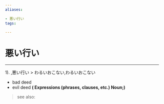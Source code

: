 ```yaml
---
aliases:
    
- 悪い行い
tags:
    
---
```


# 悪い行い
---
1).
,悪い行い > わるいおこない,わるいおこない

- bad deed
- evil deed
**( Expressions (phrases, clauses, etc.) Noun;)**
> see also: 
            